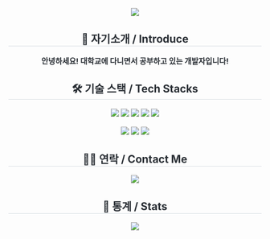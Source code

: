 <p align="center">
  <img src="https://capsule-render.vercel.app/api?type=waving&color=0:a700f5,100:80469b&height=180&text=Hello%20World!%20I'm%20PUHWA&animation=fadeIn&fontColor=ffffff&fontSize=40" />
</p>

<h2 align="center" style="border-bottom: 1px solid #d8dee4; color: #282d33;"> 👋 자기소개 / Introduce </h2>
<p align="center" style="font-weight: 700; font-size: 15px; color: #282d33;">
  안녕하세요! 대학교에 다니면서 공부하고 있는 개발자입니다!
</p>

<h2 align="center" style="border-bottom: 1px solid #d8dee4; color: #282d33;"> 🛠️ 기술 스택 / Tech Stacks </h2>
<p align="center">
  <img src="https://img.shields.io/badge/C-A8B9CC?style=for-the-badge&logo=C&logoColor=white">
  <img src="https://img.shields.io/badge/C++-00599C?style=for-the-badge&logo=C%2B%2B&logoColor=white">
  <img src="https://img.shields.io/badge/HTML5-E34F26?style=for-the-badge&logo=HTML5&logoColor=white">
  <img src="https://img.shields.io/badge/CSS3-1572B6?style=for-the-badge&logo=CSS3&logoColor=white">
  <img src="https://img.shields.io/badge/JavaScript-F7DF1E?style=for-the-badge&logo=JavaScript&logoColor=white"><br><br>
  <img src="https://img.shields.io/badge/Python-3776AB?style=for-the-badge&logo=Python&logoColor=white">
  <img src="https://img.shields.io/badge/Git-F05032?style=for-the-badge&logo=Git&logoColor=white">
  <img src="https://img.shields.io/badge/GitHub-181717?style=for-the-badge&logo=GitHub&logoColor=white">
</p>

<h2 align="center" style="border-bottom: 1px solid #d8dee4; color: #282d33;"> 🧑‍💻 연락 / Contact Me </h2>
<p align="center">
  <a href="mailto:puhwa4120@gmail.com">
    <img src="https://img.shields.io/badge/Gmail-EA4335?style=for-the-badge&logo=Gmail&logoColor=white">
  </a>
</p>

<h2 align="center" style="border-bottom: 1px solid #d8dee4; color: #282d33;"> 🏅 통계 / Stats </h2>
<p align="center">
  <img src="https://github-readme-stats.vercel.app/api?username=PUHWA&show_icons=true&bg_color=ffffff&title_color=a700f5&text_color=000000&icon_color=a700f5&border_color=d8dee4" />
</p>
